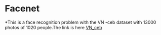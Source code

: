 # Facenet
*This is a face recognition problem with the VN -ceb dataset with 13000 photos of 1020 people.The link is here [VN_ceb](https://viblo.asia/helps/cach-su-dung-markdown-bxjvZYnwkJZ)
